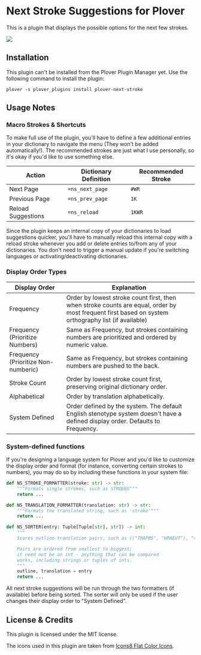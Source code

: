 # Next Stroke Suggestions for Plover

This is a plugin that displays the possible options for the next few strokes.

![](https://user-images.githubusercontent.com/30435273/130559245-0290a428-57cf-4ffe-b88f-906811557d70.png)

## Installation

This plugin can't be installed from the Plover Plugin Manager yet. Use the following command to install the plugin:

```
plover -s plover_plugins install plover-next-stroke
```


## Usage Notes

### Macro Strokes & Shortcuts

To make full use of the plugin, you'll have to define a few additional entries in your dictionary to navigate the menu (They won't be added automatically!). The recommended strokes are just what I use personally, so it's okay if you'd like to use something else.

| Action             | Dictionary Definition | Recommended Stroke |
|--------------------|-----------------------|--------------------|
| Next Page          | `=ns_next_page`       | `#WR`              |
| Previous Page      | `=ns_prev_page`       | `1K`               |
| Reload Suggestions | `=ns_reload`          | `1KWR`             |

Since the plugin keeps an internal copy of your dictionaries to load suggestions quicker, you'll have to manually reload this internal copy with a reload stroke whenever you add or delete entries to/from any of your dictionaries. You don't need to trigger a manual update if you're switching languages or activating/deactivating dictionaries.

### Display Order Types

| Display Order | Explanation |
|---|---|
| Frequency | Order by lowest stroke count first, then when stroke counts are equal, order by most frequent first based on system orthography list (if available) |
| Frequency (Prioritize Numbers) | Same as Frequency, but strokes containing numbers are prioritized and ordered by numeric value. |
| Frequency (Prioritize Non-numberic) | Same as Frequency, but strokes containing numbers are pushed to the back. |
| Stroke Count | Order by lowest stroke count first, preserving original dictionary order. |
| Alphabetical | Order by translation alphabetically. |
| System Defined | Order defined by the system. The default English stenotype system doesn't have a defined display order. Defaults to Frequency. |

### System-defined functions

If you're designing a language system for Plover and you'd like to customize the display order and format (for instance, converting certain strokes to numbers), you may do so by including these functions in your system file:

```py
def NS_STROKE_FORMATTER(stroke: str) -> str:
    """Formats single strokes, such as STROEBG"""
    return ...

def NS_TRANSLATION_FORMATTER(translation: str) -> str:
    """Formats the translated string, such as 'stroke'"""
    return ...

def NS_SORTER(entry: Tuple[Tuple[str], str]) -> int:
    """
    Scores outline-translation pairs, such as (("TRAPBS", "HRAEUT"), "translate")

    Pairs are ordered from smallest to biggest;
    it need not be an int - anything that can be compared
    works, including strings or tuples of ints.
    """
    outline, translation = entry
    return ...
```

All next stroke suggestions will be run through the two formatters (if available) before being sorted. The sorter will only be used if the user changes their display order to "System Defined".

## License & Credits

This plugin is licensed under the MIT license.

The icons used in this plugin are taken from [Icons8 Flat Color Icons](https://github.com/icons8/flat-color-icons).